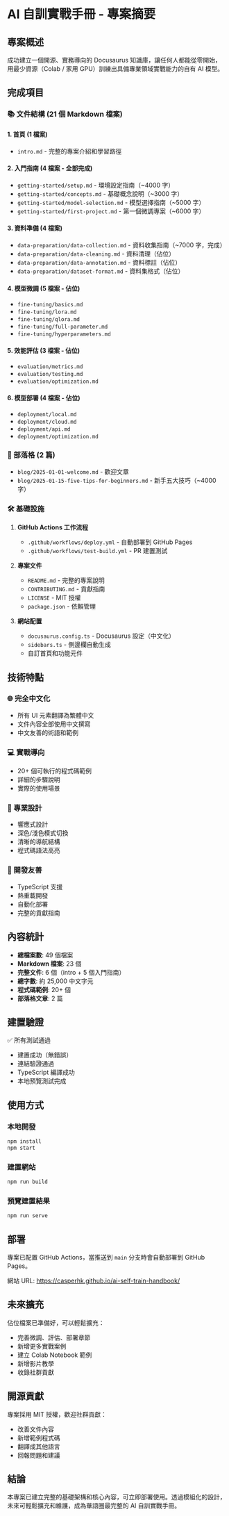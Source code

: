 # AI 自訓實戰手冊 - 專案摘要

## 專案概述

成功建立一個開源、實務導向的 Docusaurus 知識庫，讓任何人都能從零開始，用最少資源（Colab / 家用 GPU）訓練出具備專業領域實戰能力的自有 AI 模型。

## 完成項目

### 📚 文件結構 (21 個 Markdown 檔案)

#### 1. 首頁 (1 檔案)
- `intro.md` - 完整的專案介紹和學習路徑

#### 2. 入門指南 (4 檔案 - 全部完成)
- `getting-started/setup.md` - 環境設定指南（~4000 字）
- `getting-started/concepts.md` - 基礎概念說明（~3000 字）
- `getting-started/model-selection.md` - 模型選擇指南（~5000 字）
- `getting-started/first-project.md` - 第一個微調專案（~6000 字）

#### 3. 資料準備 (4 檔案)
- `data-preparation/data-collection.md` - 資料收集指南（~7000 字，完成）
- `data-preparation/data-cleaning.md` - 資料清理（佔位）
- `data-preparation/data-annotation.md` - 資料標註（佔位）
- `data-preparation/dataset-format.md` - 資料集格式（佔位）

#### 4. 模型微調 (5 檔案 - 佔位)
- `fine-tuning/basics.md`
- `fine-tuning/lora.md`
- `fine-tuning/qlora.md`
- `fine-tuning/full-parameter.md`
- `fine-tuning/hyperparameters.md`

#### 5. 效能評估 (3 檔案 - 佔位)
- `evaluation/metrics.md`
- `evaluation/testing.md`
- `evaluation/optimization.md`

#### 6. 模型部署 (4 檔案 - 佔位)
- `deployment/local.md`
- `deployment/cloud.md`
- `deployment/api.md`
- `deployment/optimization.md`

### 📝 部落格 (2 篇)
- `blog/2025-01-01-welcome.md` - 歡迎文章
- `blog/2025-01-15-five-tips-for-beginners.md` - 新手五大技巧（~4000 字）

### 🛠️ 基礎設施

1. **GitHub Actions 工作流程**
   - `.github/workflows/deploy.yml` - 自動部署到 GitHub Pages
   - `.github/workflows/test-build.yml` - PR 建置測試

2. **專案文件**
   - `README.md` - 完整的專案說明
   - `CONTRIBUTING.md` - 貢獻指南
   - `LICENSE` - MIT 授權
   - `package.json` - 依賴管理

3. **網站配置**
   - `docusaurus.config.ts` - Docusaurus 設定（中文化）
   - `sidebars.ts` - 側邊欄自動生成
   - 自訂首頁和功能元件

## 技術特點

### 🌐 完全中文化
- 所有 UI 元素翻譯為繁體中文
- 文件內容全部使用中文撰寫
- 中文友善的術語和範例

### 💻 實戰導向
- 20+ 個可執行的程式碼範例
- 詳細的步驟說明
- 實際的使用場景

### 🎨 專業設計
- 響應式設計
- 深色/淺色模式切換
- 清晰的導航結構
- 程式碼語法高亮

### 🔧 開發友善
- TypeScript 支援
- 熱重載開發
- 自動化部署
- 完整的貢獻指南

## 內容統計

- **總檔案數**: 49 個檔案
- **Markdown 檔案**: 23 個
- **完整文件**: 6 個（intro + 5 個入門指南）
- **總字數**: 約 25,000 中文字元
- **程式碼範例**: 20+ 個
- **部落格文章**: 2 篇

## 建置驗證

✅ 所有測試通過
- 建置成功（無錯誤）
- 連結驗證通過
- TypeScript 編譯成功
- 本地預覽測試完成

## 使用方式

### 本地開發
```bash
npm install
npm start
```

### 建置網站
```bash
npm run build
```

### 預覽建置結果
```bash
npm run serve
```

## 部署

專案已配置 GitHub Actions，當推送到 `main` 分支時會自動部署到 GitHub Pages。

網站 URL: https://casperhk.github.io/ai-self-train-handbook/

## 未來擴充

佔位檔案已準備好，可以輕鬆擴充：
- 完善微調、評估、部署章節
- 新增更多實戰案例
- 建立 Colab Notebook 範例
- 新增影片教學
- 收錄社群貢獻

## 開源貢獻

專案採用 MIT 授權，歡迎社群貢獻：
- 改善文件內容
- 新增範例程式碼
- 翻譯成其他語言
- 回報問題和建議

## 結論

本專案已建立完整的基礎架構和核心內容，可立即部署使用。透過模組化的設計，未來可輕鬆擴充和維護，成為華語圈最完整的 AI 自訓實戰手冊。
